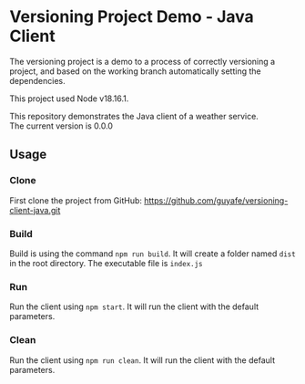# Versioning Project Demo - Java Client

The versioning project is a demo to a process of correctly versioning a project, and based on the working branch automatically setting the dependencies.

This project used Node v18.16.1.

This repository demonstrates the Java client of a weather service.<br>
The current version is 0.0.0

## Usage
### Clone
First clone the project from GitHub: https://github.com/guyafe/versioning-client-java.git
### Build
Build is using the command `npm run build`. It will create a folder named `dist` in the root directory. The executable file is `index.js` 
### Run
Run the client using `npm start`. It will run the client with the default parameters.
### Clean
Run the client using `npm run clean`. It will run the client with the default parameters.